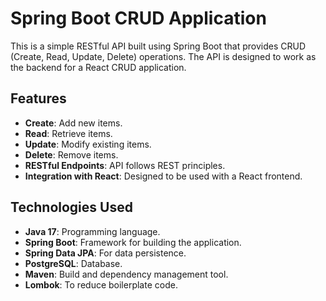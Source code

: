 # Spring Boot CRUD Application

This is a simple RESTful API built using Spring Boot that provides CRUD (Create, Read, Update, Delete) operations. The API is designed to work as the backend for a React CRUD application.

## Features

- **Create**: Add new items.
- **Read**: Retrieve items.
- **Update**: Modify existing items.
- **Delete**: Remove items.
- **RESTful Endpoints**: API follows REST principles.
- **Integration with React**: Designed to be used with a React frontend.

## Technologies Used

- **Java 17**: Programming language.
- **Spring Boot**: Framework for building the application.
- **Spring Data JPA**: For data persistence.
- **PostgreSQL**: Database.
- **Maven**: Build and dependency management tool.
- **Lombok**: To reduce boilerplate code.

